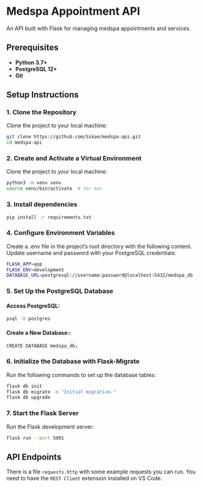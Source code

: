# Medspa Appointment API

An API built with Flask for managing medspa appointments and services.

## Prerequisites

- **Python 3.7+**
- **PostgreSQL 12+**
- **Git**

## Setup Instructions

### 1. Clone the Repository

Clone the project to your local machine:

```bash
git clone https://github.com/Sikae/medspa-api.git
cd medspa-api
```

### 2. Create and Activate a Virtual Environment

Clone the project to your local machine:

```bash
python3 -m venv venv
source venv/bin/activate  # for mac
```

### 3. Install dependencies

```bash
pip install -r requirements.txt
```

### 4. Configure Environment Variables
Create a .env file in the project’s root directory with the following content. Update username and password with your PostgreSQL credentials:

```bash
FLASK_APP=app
FLASK_ENV=development
DATABASE_URL=postgresql://username:password@localhost:5432/medspa_db
```

### 5. Set Up the PostgreSQL Database

#### Access PostgreSQL:
```bash
psql -U postgres
```
#### Create a New Database::
```bash
CREATE DATABASE medspa_db;
```

### 6. Initialize the Database with Flask-Migrate

Run the following commands to set up the database tables:
```bash
flask db init
flask db migrate -m "Initial migration."
flask db upgrade
```

### 7. Start the Flask Server
Run the Flask development server:
```bash
flask run --port 5001
```

## API Endpoints

There is a file `requests.http` with some example requests you can run. You need to have the `REST Client` extension installed on VS Code.

